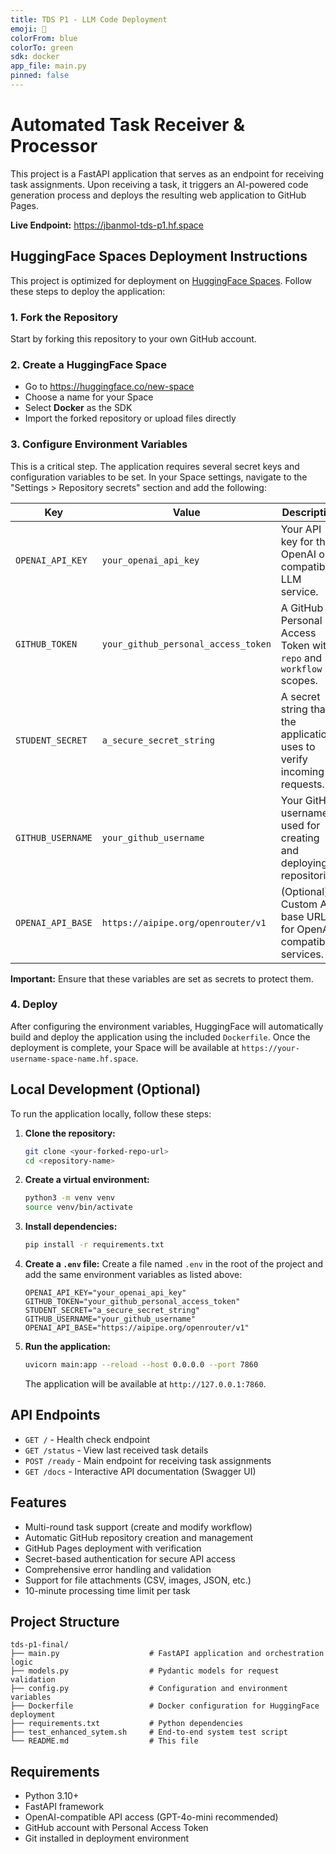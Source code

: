 ```yaml
---
title: TDS P1 - LLM Code Deployment
emoji: 🚀
colorFrom: blue
colorTo: green
sdk: docker
app_file: main.py
pinned: false
---
```


# Automated Task Receiver & Processor

This project is a FastAPI application that serves as an endpoint for receiving task assignments. Upon receiving a task, it triggers an AI-powered code generation process and deploys the resulting web application to GitHub Pages.

**Live Endpoint:** https://jbanmol-tds-p1.hf.space

## HuggingFace Spaces Deployment Instructions

This project is optimized for deployment on [HuggingFace Spaces](https://huggingface.co/spaces). Follow these steps to deploy the application:

### 1. Fork the Repository

Start by forking this repository to your own GitHub account.

### 2. Create a HuggingFace Space

- Go to https://huggingface.co/new-space
- Choose a name for your Space
- Select **Docker** as the SDK
- Import the forked repository or upload files directly

### 3. Configure Environment Variables

This is a critical step. The application requires several secret keys and configuration variables to be set. In your Space settings, navigate to the "Settings > Repository secrets" section and add the following:

| Key                 | Value                                     | Description                                                                 |
| ------------------- | ----------------------------------------- | --------------------------------------------------------------------------- |
| `OPENAI_API_KEY`    | `your_openai_api_key`                     | Your API key for the OpenAI or compatible LLM service.                      |
| `GITHUB_TOKEN`      | `your_github_personal_access_token`       | A GitHub Personal Access Token with `repo` and `workflow` scopes.           |
| `STUDENT_SECRET`    | `a_secure_secret_string`                  | A secret string that the application uses to verify incoming requests.      |
| `GITHUB_USERNAME`   | `your_github_username`                    | Your GitHub username, used for creating and deploying to repositories.      |
| `OPENAI_API_BASE`   | `https://aipipe.org/openrouter/v1`        | (Optional) Custom API base URL for OpenAI-compatible services.             |

**Important:** Ensure that these variables are set as secrets to protect them.

### 4. Deploy

After configuring the environment variables, HuggingFace will automatically build and deploy the application using the included `Dockerfile`. Once the deployment is complete, your Space will be available at `https://your-username-space-name.hf.space`.

## Local Development (Optional)

To run the application locally, follow these steps:

1. **Clone the repository:**
   ```bash
   git clone <your-forked-repo-url>
   cd <repository-name>
   ```

2. **Create a virtual environment:**
   ```bash
   python3 -m venv venv
   source venv/bin/activate
   ```

3. **Install dependencies:**
   ```bash
   pip install -r requirements.txt
   ```

4. **Create a `.env` file:**
   Create a file named `.env` in the root of the project and add the same environment variables as listed above:
   ```
   OPENAI_API_KEY="your_openai_api_key"
   GITHUB_TOKEN="your_github_personal_access_token"
   STUDENT_SECRET="a_secure_secret_string"
   GITHUB_USERNAME="your_github_username"
   OPENAI_API_BASE="https://aipipe.org/openrouter/v1"
   ```

5. **Run the application:**
   ```bash
   uvicorn main:app --reload --host 0.0.0.0 --port 7860
   ```
   The application will be available at `http://127.0.0.1:7860`.

## API Endpoints

- `GET /` - Health check endpoint
- `GET /status` - View last received task details
- `POST /ready` - Main endpoint for receiving task assignments
- `GET /docs` - Interactive API documentation (Swagger UI)

## Features

- Multi-round task support (create and modify workflow)
- Automatic GitHub repository creation and management
- GitHub Pages deployment with verification
- Secret-based authentication for secure API access
- Comprehensive error handling and validation
- Support for file attachments (CSV, images, JSON, etc.)
- 10-minute processing time limit per task

## Project Structure

```
tds-p1-final/
├── main.py                    # FastAPI application and orchestration logic
├── models.py                  # Pydantic models for request validation
├── config.py                  # Configuration and environment variables
├── Dockerfile                 # Docker configuration for HuggingFace deployment
├── requirements.txt           # Python dependencies
├── test_enhanced_sytem.sh     # End-to-end system test script
└── README.md                  # This file
```

## Requirements

- Python 3.10+
- FastAPI framework
- OpenAI-compatible API access (GPT-4o-mini recommended)
- GitHub account with Personal Access Token
- Git installed in deployment environment

